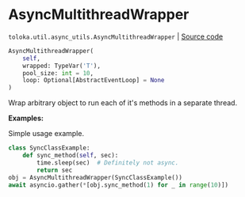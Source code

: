 # AsyncMultithreadWrapper
`toloka.util.async_utils.AsyncMultithreadWrapper` | [Source code](https://github.com/Toloka/toloka-kit/blob/v0.1.25/src/util/async_utils.py#L102)

```python
AsyncMultithreadWrapper(
    self,
    wrapped: TypeVar('T'),
    pool_size: int = 10,
    loop: Optional[AbstractEventLoop] = None
)
```

Wrap arbitrary object to run each of it's methods in a separate thread.


**Examples:**

Simple usage example.

```python
class SyncClassExample:
    def sync_method(self, sec):
        time.sleep(sec)  # Definitely not async.
        return sec
obj = AsyncMultithreadWrapper(SyncClassExample())
await asyncio.gather(*[obj.sync_method(1) for _ in range(10)])
```
